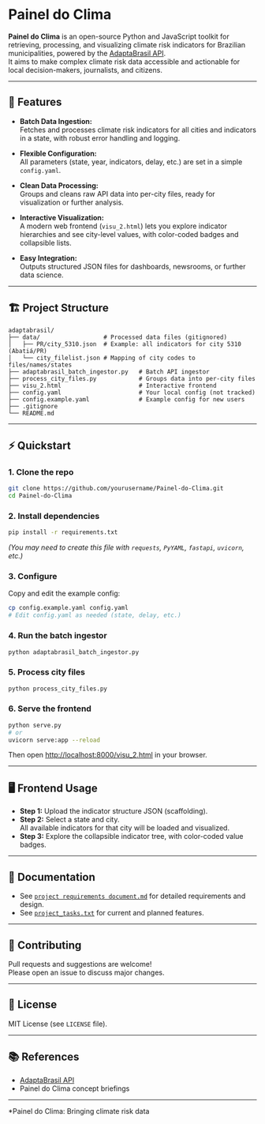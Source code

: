 # Painel do Clima

**Painel do Clima** is an open-source Python and JavaScript toolkit for retrieving, processing, and visualizing climate risk indicators for Brazilian municipalities, powered by the [AdaptaBrasil API](https://sistema.adaptabrasil.mcti.gov.br/).  
It aims to make complex climate risk data accessible and actionable for local decision-makers, journalists, and citizens.

---

## 🚀 Features

- **Batch Data Ingestion:**  
  Fetches and processes climate risk indicators for all cities and indicators in a state, with robust error handling and logging.

- **Flexible Configuration:**  
  All parameters (state, year, indicators, delay, etc.) are set in a simple `config.yaml`.

- **Clean Data Processing:**  
  Groups and cleans raw API data into per-city files, ready for visualization or further analysis.

- **Interactive Visualization:**  
  A modern web frontend (`visu_2.html`) lets you explore indicator hierarchies and see city-level values, with color-coded badges and collapsible lists.

- **Easy Integration:**  
  Outputs structured JSON files for dashboards, newsrooms, or further data science.

---

## 🏗️ Project Structure

```
adaptabrasil/
├── data/                  # Processed data files (gitignored)
│   ├── PR/city_5310.json  # Example: all indicators for city 5310 (Abatiá/PR)
│   └── city_filelist.json # Mapping of city codes to files/names/states
├── adaptabrasil_batch_ingestor.py   # Batch API ingestor
├── process_city_files.py            # Groups data into per-city files
├── visu_2.html                      # Interactive frontend
├── config.yaml                      # Your local config (not tracked)
├── config.example.yaml              # Example config for new users
├── .gitignore
└── README.md
```

---

## ⚡ Quickstart

### 1. Clone the repo

```bash
git clone https://github.com/yourusername/Painel-do-Clima.git
cd Painel-do-Clima
```

### 2. Install dependencies

```bash
pip install -r requirements.txt
```
*(You may need to create this file with `requests`, `PyYAML`, `fastapi`, `uvicorn`, etc.)*

### 3. Configure

Copy and edit the example config:

```bash
cp config.example.yaml config.yaml
# Edit config.yaml as needed (state, delay, etc.)
```

### 4. Run the batch ingestor

```bash
python adaptabrasil_batch_ingestor.py
```

### 5. Process city files

```bash
python process_city_files.py
```

### 6. Serve the frontend

```bash
python serve.py
# or
uvicorn serve:app --reload
```
Then open [http://localhost:8000/visu_2.html](http://localhost:8000/visu_2.html) in your browser.

---

## 🖥️ Frontend Usage

- **Step 1:** Upload the indicator structure JSON (scaffolding).
- **Step 2:** Select a state and city.  
  All available indicators for that city will be loaded and visualized.
- **Step 3:** Explore the collapsible indicator tree, with color-coded value badges.

---

## 📝 Documentation

- See [`project requirements document.md`](project%20requirements%20document.md) for detailed requirements and design.
- See [`project_tasks.txt`](project_tasks.txt) for current and planned features.

---

## 🤝 Contributing

Pull requests and suggestions are welcome!  
Please open an issue to discuss major changes.

---

## 📄 License

MIT License (see `LICENSE` file).

---

## 📚 References

- [AdaptaBrasil API](https://sistema.adaptabrasil.mcti.gov.br/)
- Painel do Clima concept briefings

---

*Painel do Clima: Bringing climate risk data